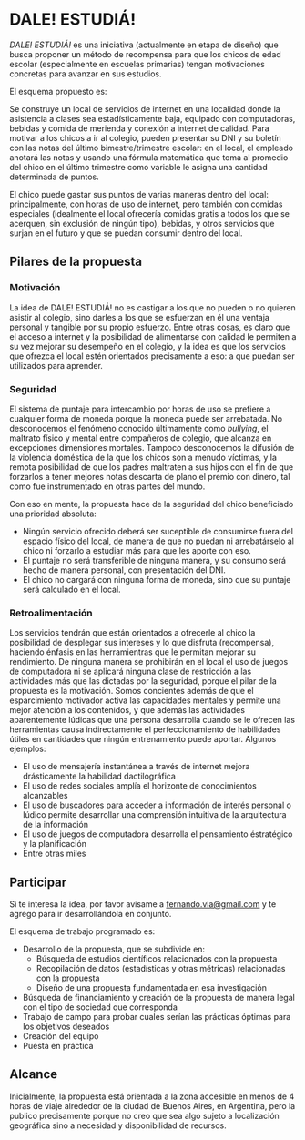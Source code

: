 DALE! ESTUDIÁ!
==============

_DALE! ESTUDIÁ!_ es una iniciativa (actualmente en etapa de diseño) que busca proponer un método de recompensa para que los chicos de edad escolar (especialmente en escuelas primarias) tengan motivaciones concretas para avanzar en sus estudios.

El esquema propuesto es:

Se construye un local de servicios de internet en una localidad donde la asistencia a clases sea estadísticamente baja, equipado con computadoras, bebidas y comida de merienda y conexión a internet de calidad. Para motivar a los chicos a ir al colegio, pueden presentar su DNI y su boletín con las notas del último bimestre/trimestre escolar: en el local, el empleado anotará las notas y usando una fórmula matemática que toma al promedio del chico en el último trimestre como variable le asigna una cantidad determinada de puntos.

El chico puede gastar sus puntos de varias maneras dentro del local: principalmente, con horas de uso de internet, pero también con comidas especiales (idealmente el local ofrecería comidas gratis a todos los que se acerquen, sin exclusión de ningún tipo), bebidas, y otros servicios que surjan en el futuro y que se puedan consumir dentro del local.

Pilares de la propuesta
-----------------------

### Motivación

La idea de DALE! ESTUDIÁ! no es castigar a los que no pueden o no quieren asistir al colegio, sino darles a los que se esfuerzan en él una ventaja personal y tangible por su propio esfuerzo. Entre otras cosas, es claro que el acceso a internet y la posibilidad de alimentarse con calidad le permiten a su vez mejorar su desempeño en el colegio, y la idea es que los servicios que ofrezca el local estén orientados precisamente a eso: a que puedan ser utilizados para aprender.

### Seguridad

El sistema de puntaje para intercambio por horas de uso se prefiere a cualquier forma de moneda porque la moneda puede ser arrebatada. No desconocemos el fenómeno conocido últimamente como _bullying_, el maltrato físico y mental entre compañeros de colegio, que alcanza en excepciones dimensiones mortales. Tampoco desconocemos la difusión de la violencia doméstica de la que los chicos son a menudo víctimas, y la remota posibilidad de que los padres maltraten a sus hijos con el fin de que forzarlos a tener mejores notas descarta de plano el premio con dinero, tal como fue instrumentado en otras partes del mundo.

Con eso en mente, la propuesta hace de la seguridad del chico beneficiado una prioridad absoluta:

- Ningún servicio ofrecido deberá ser suceptible de consumirse fuera del espacio físico del local, de manera de que no puedan ni arrebatárselo al chico ni forzarlo a estudiar más para que les aporte con eso.
- El puntaje no será transferible de ninguna manera, y su consumo será hecho de manera personal, con presentación del DNI.
- El chico no cargará con ninguna forma de moneda, sino que su puntaje será calculado en el local.

### Retroalimentación

Los servicios tendrán que están orientados a ofrecerle al chico la posibilidad de desplegar sus intereses y lo que disfruta (recompensa), haciendo énfasis en las herramientras que le permitan mejorar su rendimiento. De ninguna manera se prohibirán en el local el uso de juegos de computadora ni se aplicará ninguna clase de restricción a las actividades más que las dictadas por la seguridad, porque el pilar de la propuesta es la motivación. Somos concientes además de que el esparcimiento motivador activa las capacidades mentales y permite una mejor atención a los contenidos, y que además las actividades aparentemente lúdicas que una persona desarrolla cuando se le ofrecen las herramientas causa indirectamente el perfeccionamiento de habilidades útiles en cantidades que ningún entrenamiento puede aportar. Algunos ejemplos:

- El uso de mensajería instantánea a través de internet mejora drásticamente la habilidad dactilográfica
- El uso de redes sociales amplía el horizonte de conocimientos alcanzables
- El uso de buscadores para acceder a información de interés personal o lúdico permite desarrollar una comprensión intuitiva de la arquitectura de la información
- El uso de juegos de computadora desarrolla el pensamiento éstratégico y la planificación
- Entre otras miles

Participar
----------

Si te interesa la idea, por favor avisame a <fernando.via@gmail.com> y te agrego para ir desarrollándola en conjunto.

El esquema de trabajo programado es:

- Desarrollo de la propuesta, que se subdivide en:
  - Búsqueda de estudios científicos relacionados con la propuesta
  - Recopilación de datos (estadísticas y otras métricas) relacionadas con la propuesta
  - Diseño de una propuesta fundamentada en esa investigación
- Búsqueda de financiamiento y creación de la propuesta de manera legal con el tipo de sociedad que corresponda
- Trabajo de campo para probar cuales serían las prácticas óptimas para los objetivos deseados
- Creación del equipo
- Puesta en práctica

Alcance
-------

Inicialmente, la propuesta está orientada a la zona accesible en menos de 4 horas de viaje alrededor de la ciudad de Buenos Aires, en Argentina, pero la publico precisamente porque no creo que sea algo sujeto a localización geográfica sino a necesidad y disponibilidad de recursos. 
